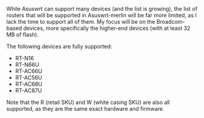 While Asuswrt can support many devices (and the list is growing), the list of routers that will be supported in Asuswrt-merlin will be far more limited, as I lack the time to support all of them.  My focus will be on the Broadcom-based devices, more specifically the higher-end devices (with at least 32 MB of flash).

The following devices are fully supported:

* RT-N16
* RT-N66U
* RT-AC66U
* RT-AC56U
* RT-AC68U
* RT-AC87U

Note that the R (retail SKU) and W (white casing SKU) are also all supported, as they are the same exact hardware and firmware.
